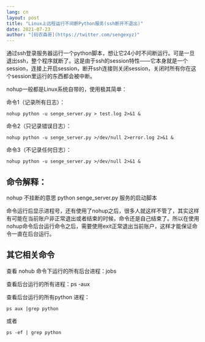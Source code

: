 ```yaml
---
lang: cn
layout: post
title: "Linux上远程运行不间断Python服务(ssh断开不退出)"
date: 2021-07-23
author: "[码农森哥](https://twitter.com/sengexyz)"
---
```


通过ssh登录服务器运行一个python脚本，想让它24小时不间断运行。可是一旦退出ssh，整个程序就断了。这是由于ssh的session特性——它本身就是一个session，连接上开启session，断开ssh连接则关闭session，关闭时所有你在这个session里运行的东西都会被中断。

nohup一般都是Linux系统自带的，使用极其简单：

命令1（记录所有日志）： 
```
nohup python -u senge_server.py > test.log 2>&1 & 
```

命令2（只记录错误日志）：
```
nohup python -u senge_server.py >/dev/null 2>error.log 2>&1 & 
```

命令3（不记录任何日志）：
```
nohup python -u senge_server.py >/dev/null 2>&1 & 
```


## 命令解释：
nohup 不挂断的意思
python senge_server.py 服务的启动脚本

命令运行后显示进程号，还有使用了nohup之后，很多人就这样不管了，其实这样有可能在当前账户非正常退出或者结束的时候，命令还是自己结束了。所以在使用nohup命令后台运行命令之后，需要使用exit正常退出当前账户，这样才能保证命令一直在后台运行。


## 其它相关命令
查看 nohub 命令下运行的所有后台进程：jobs

查看后台运行的所有进程：ps -aux

查看后台运行的所有python 进程：

```
ps aux |grep python
```
或者
```
ps -ef | grep python
```

